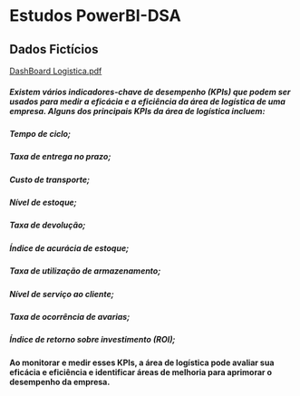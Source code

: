 # Estudos PowerBI-DSA

## Dados Fictícios

[DashBoard Logistica.pdf](https://github.com/NatyPim/EstudosPowerBI/files/11390573/DashBoard.Logistica.pdf)

##### Existem vários indicadores-chave de desempenho (KPIs) que podem ser usados para medir a eficácia e a eficiência da área de logística de uma empresa. Alguns dos principais KPIs da área de logística incluem:

##### Tempo de ciclo;

##### Taxa  de  entrega  no  prazo;

##### Custo  de  transporte;

##### Nível de estoque;

##### Taxa de devolução;

##### Índice de acurácia de estoque;

##### Taxa de utilização de armazenamento;

##### Nível  de  serviço  ao  cliente;

##### Taxa de ocorrência de avarias;

##### Índice  de  retorno  sobre  investimento  (ROI);

#### Ao monitorar e medir esses KPIs, a área de logística pode avaliar sua eficácia e eficiência e identificar áreas de melhoria para aprimorar o desempenho da empresa.
